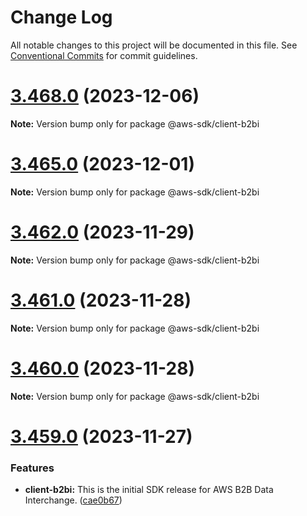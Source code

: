 # Change Log

All notable changes to this project will be documented in this file.
See [Conventional Commits](https://conventionalcommits.org) for commit guidelines.

# [3.468.0](https://github.com/aws/aws-sdk-js-v3/compare/v3.467.0...v3.468.0) (2023-12-06)

**Note:** Version bump only for package @aws-sdk/client-b2bi





# [3.465.0](https://github.com/aws/aws-sdk-js-v3/compare/v3.464.0...v3.465.0) (2023-12-01)

**Note:** Version bump only for package @aws-sdk/client-b2bi





# [3.462.0](https://github.com/aws/aws-sdk-js-v3/compare/v3.461.0...v3.462.0) (2023-11-29)

**Note:** Version bump only for package @aws-sdk/client-b2bi





# [3.461.0](https://github.com/aws/aws-sdk-js-v3/compare/v3.460.0...v3.461.0) (2023-11-28)

**Note:** Version bump only for package @aws-sdk/client-b2bi





# [3.460.0](https://github.com/aws/aws-sdk-js-v3/compare/v3.459.0...v3.460.0) (2023-11-28)

**Note:** Version bump only for package @aws-sdk/client-b2bi





# [3.459.0](https://github.com/aws/aws-sdk-js-v3/compare/v3.458.0...v3.459.0) (2023-11-27)


### Features

* **client-b2bi:** This is the initial SDK release for AWS B2B Data Interchange. ([cae0b67](https://github.com/aws/aws-sdk-js-v3/commit/cae0b676fdcaa6a5e55081aaf9a4804be50b7e54))
